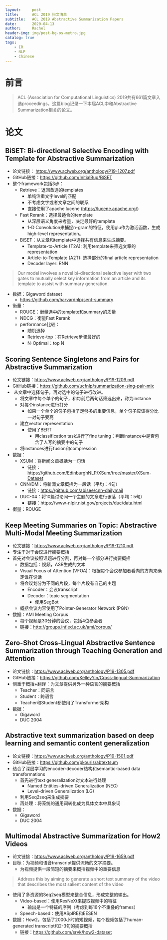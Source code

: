 ```yaml
---
layout:     post
title:      ACL 2019 扫文清单
subtitle:   ACL 2019 Abstractive Summarization Papers
date:       2020-04-13
author:     Rachel
header-img: img/post-bg-os-metro.jpg
catalog: true
tags:
    - IR
    - NLP
    - Chinese
---
```


# 前言

> ACL (Association for Computational Linguistics) 2019共有661篇文章入选proceedings。这篇blog记录一下本届ACL中和Abstractive Summarization相关的论文。



# 论文

## BiSET: Bi-directional Selective Encoding with Template for Abstractive Summarization

- 论文链接： https://www.aclweb.org/anthology/P19-1207.pdf
- GitHub链接：https://github.com/InitialBug/BiSET
- 整个framework包括3步：
  - Retrieve：返回备选的templates
    - 单纯注重文字level的匹配
    - 不考虑文字或者文章之间的联系
    - 直接使用了apache lucene (https://lucene.apache.org/)
  - Fast Rerank：选择最适合的template
    - 从深层语义角度来考量，决定最好的template
    - 1-D Convolution来捕捉n-gram的特征，使用glu作为激活函数，生成high-level representation。
  - BiSET：从文章和template中选择共有信息来生成摘要。
    - Template-to-Article (T2A): 利用template来筛选文章的representation
    - Article-to-Template (A2T): 选择部分的final article representation
    - Decoder layer: RNN

> Our model involves a novel bi-directional selective layer with two gates to mutually select key information from an article and its template to assist with summary generation.

- 数据：Gigaword dataset
  - https://github.com/harvardnlp/sent-summary
- 衡量：
  - ROUGE：衡量选中的template和summary的质量
  - NDCG：衡量Fast Rerank
  - performance比较：
    - 随机选择
    - Retrieve-top：在Retrieve步骤最好的
    - N-Optimal：top N



## Scoring Sentence Singletons and Pairs for Abstractive Summarization

- 论文链接：https://www.aclweb.org/anthology/P19-1209.pdf
- GitHub链接：https://github.com/ucfnlp/summarization-sing-pair-mix
-  从文章中选择句子，再对选中的句子进行改进。
  - 将文章中每个单个的句子，和每前后两句话筛选出来，称为instance
  - 对每个instance进行打分
    - 如果一个单个的句子包括了足够多的重要信息，单个句子应该得分比一对句子要高
  - 建立vector representation
    - 使用了BERT
      - 用classification task进行了fine tuning：判断instance中是否包含了人写的摘要中的句子
  - 将instances进行fusion和compression
- 数据：
  - XSUM：将新闻文章概括为一句话
    - 链接：https://github.com/EdinburghNLP/XSum/tree/master/XSum-Dataset
  - CNN/DM：将新闻文章概括为一段话（平均：4句）
    - 链接：https://github.com/abisee/cnn-dailymail
  - DUC-04：将10篇讨论同一个主题的文章进行该落（平均：5句）
    - 链接：https://www-nlpir.nist.gov/projects/duc/data.html
- 衡量：ROUGE



## Keep Meeting Summaries on Topic: Abstractive Multi-Modal Meeting Summarization

- 论文链接：https://www.aclweb.org/anthology/P19-1210.pdf
- 专注于对于会议进行摘要概括
- 首先对会议按照话题进行分割，再对每一个部分进行摘要概括
  - 数据包括：视频，ASR生成的文本
  - Visual Focus of Attention (VFOA)：根据每个会议参加者看向的方向来确定谁在说话
  - 将会议划分为不同的片段，每个片段有自己的主题
    - Encoder：会议transcript
    - Decoder：topic segmentation
      - 使用SegBot
  - 概括会议内容使用了Pointer-Generator Network (PGN)
- 数据：AMI Meeting Corpus
  - 每个视频是30分钟的会议，包括4位参会者
  - 链接：http://groups.inf.ed.ac.uk/ami/corpus/



## Zero-Shot Cross-Lingual Abstractive Sentence Summarization through Teaching Generation and Attention

- 论文链接：https://www.aclweb.org/anthology/P19-1305.pdf
- GitHub链接：https://github.com/KelleyYin/Cross-lingual-Summarization
- 侧重于概括+翻译：为文章提供另外一种语言的摘要概括
  - Teacher：同语言
  - Student：跨语言
  - Teacher和Student都使用了Transformer架构
- 数据：
  - Gigaword
  - DUC 2004



## Abstractive text summarization based on deep learning and semantic content generalization

- 论文链接：https://www.aclweb.org/anthology/P19-1501.pdf
- GitHub链接：https://github.com/pkouris/abtextsum
- 结合了深层学习的encoder-decoder结构和semantic-based data transformations
  - 首先进行text generalization对文本进行处理
    - Named Entities-driven Generalization (NEG)
    - Level-driven Generalization (LG)
  - 利用Seq2seq来生成摘要
  - 再处理：将笼统的通用词转化成为具体文本中具象词
- 数据：
  - Gigaword
  - DUC 2004



## Multimodal Abstractive Summarization for How2 Videos

- 论文链接：https://www.aclweb.org/anthology/P19-1659.pdf
- 目标：为视频和语音transcript提供流畅的文字摘要。
  - 为视频提供一段简短的摘要来概括视频中的重要信息

> Address this by aiming to generate a short text summary of the video that describes the most salient content of the video

- 使用了多资源的Seq2seq模型来整合信息，形成完整的输出。
  - Video-based：使用ResNeXt来提取视频中的特征
    - 输出是一个特征的序列（考虑到每16个不重叠的frames）
  - Speech-based：使用ASpIRE和EESEN
- 数据：How2，包括了2000小时的短视频，每个视频包括了human-generated transcript和2-3句的摘要概括
  - 链接：https://github.com/srvk/how2-dataset

